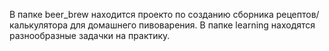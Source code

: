 В папке beer_brew находится проекто по созданию сборника рецептов/калькулятора для домашнего пивоварения.
В папке learning находятся разнообразные задачки на практику.
